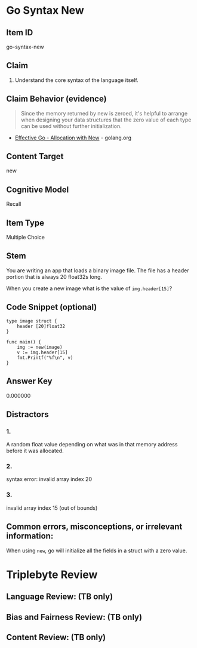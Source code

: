 # Go Syntax New

## Item ID
go-syntax-new

## Claim
1. Understand the core syntax of the language itself.


## Claim Behavior (evidence)
> Since the memory returned by new is zeroed, it's helpful to arrange when designing your data structures that the zero value of each type can be used without further initialization.
- [Effective Go - Allocation with New](https://golang.org/doc/effective_go.html#allocation_new) - golang.org

## Content Target
new

## Cognitive Model
Recall

## Item Type
Multiple Choice

## Stem

You are writing an app that loads a binary image file.  The file has a header portion that is always 20 float32s long.

When you create a new image what is the value of `img.header[15]`?


## Code Snippet (optional)
```golang
type image struct {
	header [20]float32
}

func main() {
	img := new(image)
	v := img.header[15]
	fmt.Printf("%f\n", v)
}
```


## Answer Key

0.000000

## Distractors

### 1.

A random float value depending on what was in that memory address before it was allocated.

### 2.

syntax error: invalid array index 20

### 3.

invalid array index 15 (out of bounds)

## Common errors, misconceptions, or irrelevant information:

When using `new`, go will initialize all the fields in a struct with a zero value.


# Triplebyte Review


## Language Review: (TB only)


## Bias and Fairness Review: (TB only)


## Content Review: (TB only)

